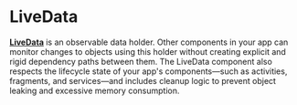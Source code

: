 # LiveData

**[LiveData](https://developer.android.com/topic/libraries/architecture/livedata)** is an observable data holder. Other components in your app can monitor changes to objects using this holder without creating explicit and rigid dependency paths between them. The LiveData component also respects the lifecycle state of your app's components—such as activities, fragments, and services—and includes cleanup logic to prevent object leaking and excessive memory consumption.